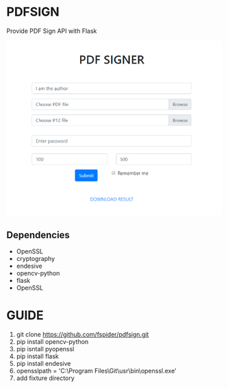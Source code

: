 # PDFSIGN

Provide PDF Sign API with Flask

![Alt text](/gui.png?raw=true "GUI Image")

## Dependencies

- OpenSSL
- cryptography
- endesive
- opencv-python
- flask
- OpenSSL

# GUIDE

1. git clone https://github.com/fspider/pdfsign.git
2. pip install opencv-python
3. pip isntall pyopenssl
4. pip install flask
5. pip install endesive
6. opensslpath = 'C:\\Program Files\\Git\\usr\\bin\\openssl.exe'
7. add fixture directory
